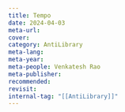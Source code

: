 ```yaml
---
title: Tempo
date: 2024-04-03
meta-url: 
cover: 
category: AntiLibrary
meta-lang: 
meta-year: 
meta-people: Venkatesh Rao
meta-publisher: 
recommended: 
revisit:
internal-tag: "[[AntiLibrary]]"
---
```


